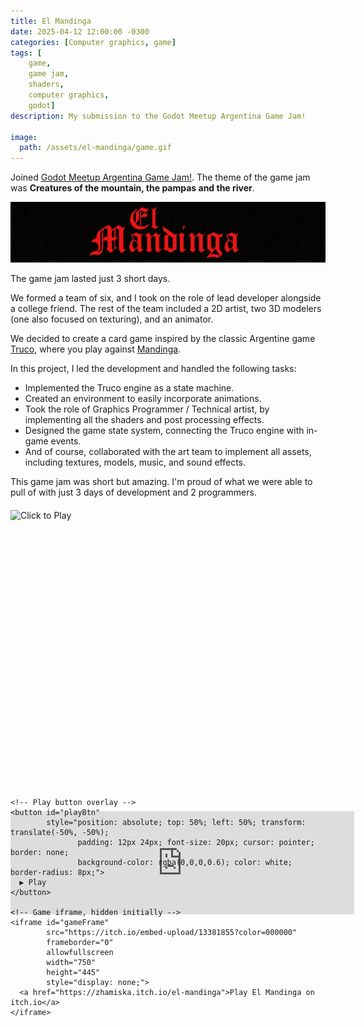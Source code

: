 ```yaml
---
title: El Mandinga
date: 2025-04-12 12:00:00 -0300
categories: [Computer graphics, game]
tags: [
    game, 
    game jam,
    shaders,
    computer graphics,
    godot]     
description: My submission to the Godot Meetup Argentina Game Jam!

image:
  path: /assets/el-mandinga/game.gif
---
```


Joined [Godot Meetup Argentina Game Jam!](https://itch.io/jam/godot-meetup-argentina-gamejam). The theme of the game jam was **Creatures of the mountain, the pampas and the river**.

![](/assets/el-mandinga/el_mandinga_banner.png)

The game jam lasted just 3 short days.

We formed a team of six, and I took on the role of lead developer alongside a college friend. The rest of the team included a 2D artist, two 3D modelers (one also focused on texturing), and an animator.

We decided to create a card game inspired by the classic Argentine game [Truco](https://es.wikipedia.org/wiki/Truco_(juego_de_naipes)), where you play against [Mandinga](https://es.wikipedia.org/wiki/Mandinga).

In this project, I led the development and handled the following tasks:
- Implemented the Truco engine as a state machine.
- Created an environment to easily incorporate animations.
- Took the role of Graphics Programmer / Technical artist, by implementing all the shaders and post processing effects.
- Designed the game state system, connecting the Truco engine with in-game events.
- And of course, collaborated with the art team to implement all assets, including textures, models, music, and sound effects.

This game jam was short but amazing. I'm proud of what we were able to pull of with just 3 days of development and 2 programmers.
<!-- Center wrapper -->
<div style="display: flex; justify-content: center; align-items: center; margin: 20px 0;">
  <div style="position: relative; width: 750px; height: 445px;">
    <!-- Thumbnail image -->
    <img id="gameThumb" 
         src="https://img.itch.zone/aW1hZ2UvMzQ2Njg1OC8yMDY5NjQyNS5wbmc=/original/Lmwq%2B1.png" 
         alt="Click to Play" 
         style="width: 100%; height: 100%; display: block;">

    <!-- Play button overlay -->
    <button id="playBtn" 
            style="position: absolute; top: 50%; left: 50%; transform: translate(-50%, -50%);
                   padding: 12px 24px; font-size: 20px; cursor: pointer; border: none;
                   background-color: rgba(0,0,0,0.6); color: white; border-radius: 8px;">
      ▶ Play
    </button>

    <!-- Game iframe, hidden initially -->
    <iframe id="gameFrame" 
            src="https://itch.io/embed-upload/13381855?color=000000" 
            frameborder="0" 
            allowfullscreen 
            width="750" 
            height="445" 
            style="display: none;">
      <a href="https://zhamiska.itch.io/el-mandinga">Play El Mandinga on itch.io</a>
    </iframe>
  </div>
</div>

<script>
document.getElementById('playBtn').addEventListener('click', function() {
  document.getElementById('gameThumb').style.display = 'none';  // Hide thumbnail
  this.style.display = 'none';                                  // Hide button
  document.getElementById('gameFrame').style.display = 'block'; // Show game
});
</script>

<br>

<div>
<iframe frameborder="0" 
        src="https://itch.io/embed/3466858?border_width=0" 
        width="550" 
        height="165">
</iframe>
</div>
